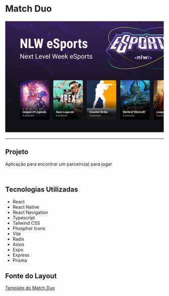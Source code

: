 # Match Duo
<h3 align = "center">
    <img src="./readmeImages/coverImage.png">
</h3>

---

## Projeto

<p>Aplicação para encontrar um parceiro(a) para jogar</p>
<br>



## Tecnologias Utilizadas 

<ul>
  <li>React</li>
  <li>React Native</li>
  <li>React Navigation</li>
  <li>Typescript</li>
  <li>Tailwind CSS</li>
  <li>Phosphor Icons</li>
  <li>Vite</li>
  <li>Radix</li>
  <li>Axios</li>
  <li>Expo</li>
  <li>Express</li>
  <li>Prisma</li>
 </ul>
 
## Fonte do Layout
 [Template do Match Duo](https://www.figma.com/community/file/1150897317533332617)
